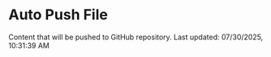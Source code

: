 # Auto Push File

Content that will be pushed to GitHub repository.
Last updated: 07/30/2025, 10:31:39 AM